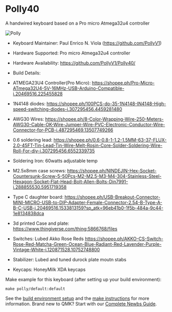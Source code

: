 # Polly40

A handwired keyboard based on a Pro micro Atmega32u4 controller

![ Polly ](https://i.imgur.com/QJCQcFA.jpg)


* Keyboard Maintainer: Paul Enrico N. Viola (https://github.com/PollyV1)
* Hardware Supported: Pro micro Atmega32u4 controller
* Hardware Availability: https://github.com/PollyV1/Polly40/

* Build Details:
* ATMEGA23U4 Controller(Pro Micro): https://shopee.ph/Pro-Micro-ATmega32U4-5V-16MHz-USB-Arduino-Compatible-i.20469516.225455828
* 1N4148 diodes: https://shopee.ph/100PCS-do-35-1N4148-IN4148-High-speed-switching-diodes-i.307295456.4459281480
* AWG30 Wires: https://shopee.ph/8-Color-Wrapping-Wire-250-Meters-AWG30-Cable-OK-Wire-Jumper-Wire-PVC-Electronic-Conductor-Wire-Connector-for-PCB-i.487295469.13507749266
* 0.6 soldering lead: https://shopee.ph/0.6-0.8-1-1.2-1.5MM-63-37-FLUX-2.0-45FT-Tin-Lead-Tin-Wire-Melt-Rosin-Core-Solder-Soldering-Wire-Roll-For-diy-i.307295456.6552339735
* Soldering Iron: 60watts adjustable temp
* M2.5x8mm case screws: https://shopee.ph/NINDEJIN-Hex-Socket-Countersunk-Screw-5-50Pcs-M2-M2.5-M3-M4-304-Stainless-Steel-Hexagon-Socket-Flat-Head-Bolt-Allen-Bolts-Din7991-i.288855530.5951719358
* Type C daughter board: https://shopee.ph/USB-Breakout-Connector-MINI-MICRO-USB-to-DIP-Adapter-Female-Connector-2.54-B-Type-A-B-C-USB-i.20469516.1533813159?sp_atk=96eb41b0-1f5b-484a-9c44-1e8134838dca
* 3d printed Case and plate: https://www.thingiverse.com/thing:5866768/files
* Switches: Lubed Akko Rose Reds https://shopee.ph/AKKO-CS-Switch-Rose-Red-Matcha-Green-Ocean-Blue-Radiant-Red-Lavender-Purple-Vintage-White-i.120871528.10752748800
* Stabilizer: Lubed and tuned durock plate moutn stabs
* Keycaps: HoneyMilk XDA keycaps

Make example for this keyboard (after setting up your build environment):

    make polly/default:default

See the [build environment setup](https://docs.qmk.fm/#/getting_started_build_tools) and the [make instructions](https://docs.qmk.fm/#/getting_started_make_guide) for more information. Brand new to QMK? Start with our [Complete Newbs Guide](https://docs.qmk.fm/#/newbs).
